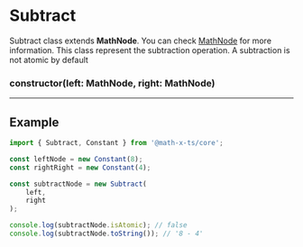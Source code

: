 # Subtract

Subtract class extends **MathNode**. You can check  [MathNode](./mathNode) for more information.
This class represent the subtraction operation. A subtraction is not atomic by default

### constructor(left: MathNode, right: MathNode)

---

## Example

```ts
import { Subtract, Constant } from '@math-x-ts/core';

const leftNode = new Constant(8);
const rightRight = new Constant(4);

const subtractNode = new Subtract(
    left,
    right
);

console.log(subtractNode.isAtomic); // false
console.log(subtractNode.toString()); // '8 - 4'
```